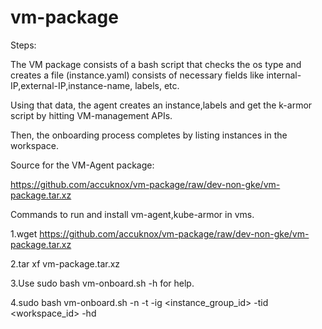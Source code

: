 # vm-package


Steps:

The VM package consists of a bash script that checks the os type and creates a file (instance.yaml) consists of necessary fields like internal-IP,external-IP,instance-name, labels, etc.

Using that data, the agent creates an instance,labels and get the k-armor script by hitting VM-management APIs.

Then, the onboarding process completes by listing instances in the workspace.

 
Source for the VM-Agent package:

https://github.com/accuknox/vm-package/raw/dev-non-gke/vm-package.tar.xz


Commands to run and install vm-agent,kube-armor in vms.

1.wget https://github.com/accuknox/vm-package/raw/dev-non-gke/vm-package.tar.xz

2.tar xf vm-package.tar.xz 

3.Use sudo bash vm-onboard.sh -h  for help.

4.sudo bash vm-onboard.sh  -n <instance-name> -t  <key>  <value> -ig <instance_group_id> -tid <workspace_id>  -hd  <host-domain>
 
 
 
